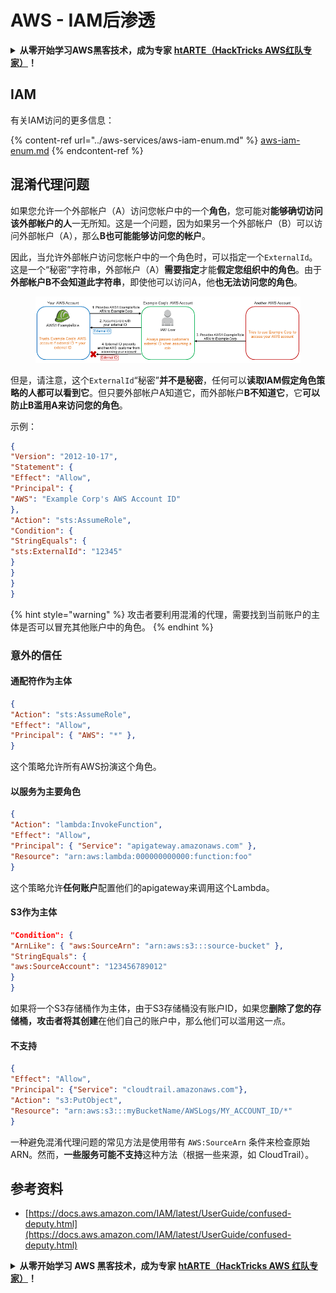 # AWS - IAM后渗透

<details>

<summary><strong>从零开始学习AWS黑客技术，成为专家</strong> <a href="https://training.hacktricks.xyz/courses/arte"><strong>htARTE（HackTricks AWS红队专家）</strong></a><strong>！</strong></summary>

支持HackTricks的其他方式：

- 如果您想看到您的**公司在HackTricks中被广告**或**下载PDF格式的HackTricks**，请查看[**订阅计划**](https://github.com/sponsors/carlospolop)!
- 获取[**官方PEASS & HackTricks周边产品**](https://peass.creator-spring.com)
- 探索[**PEASS家族**](https://opensea.io/collection/the-peass-family)，我们的独家[NFT收藏品](https://opensea.io/collection/the-peass-family)
- **加入** 💬 [**Discord群组**](https://discord.gg/hRep4RUj7f) 或 [**电报群组**](https://t.me/peass) 或 **关注**我们的**Twitter** 🐦 [**@hacktricks\_live**](https://twitter.com/hacktricks\_live)**。**
- 通过向[**HackTricks**](https://github.com/carlospolop/hacktricks)和[**HackTricks Cloud**](https://github.com/carlospolop/hacktricks-cloud) github仓库提交PR来分享您的黑客技巧。

</details>

## IAM

有关IAM访问的更多信息：

{% content-ref url="../aws-services/aws-iam-enum.md" %}
[aws-iam-enum.md](../aws-services/aws-iam-enum.md)
{% endcontent-ref %}

## 混淆代理问题

如果您允许一个外部帐户（A）访问您帐户中的一个**角色**，您可能对**能够确切访问该外部帐户的人**一无所知。这是一个问题，因为如果另一个外部帐户（B）可以访问外部帐户（A），那么**B也可能能够访问您的帐户**。

因此，当允许外部帐户访问您帐户中的一个角色时，可以指定一个`ExternalId`。这是一个“秘密”字符串，外部帐户（A）**需要指定**才能**假定您组织中的角色**。由于**外部帐户B不会知道此字符串**，即使他可以访问A，他**也无法访问您的角色**。

<figure><img src="../../../.gitbook/assets/image (95).png" alt=""><figcaption></figcaption></figure>

但是，请注意，这个`ExternalId`“秘密”**并不是秘密**，任何可以**读取IAM假定角色策略的人都可以看到它**。但只要外部帐户A知道它，而外部帐户**B不知道它**，它**可以防止B滥用A来访问您的角色**。

示例：
```json
{
"Version": "2012-10-17",
"Statement": {
"Effect": "Allow",
"Principal": {
"AWS": "Example Corp's AWS Account ID"
},
"Action": "sts:AssumeRole",
"Condition": {
"StringEquals": {
"sts:ExternalId": "12345"
}
}
}
}
```
{% hint style="warning" %}
攻击者要利用混淆的代理，需要找到当前账户的主体是否可以冒充其他账户中的角色。
{% endhint %}

### 意外的信任

#### 通配符作为主体
```json
{
"Action": "sts:AssumeRole",
"Effect": "Allow",
"Principal": { "AWS": "*" },
}
```
这个策略允许所有AWS扮演这个角色。

#### 以服务为主要角色
```json
{
"Action": "lambda:InvokeFunction",
"Effect": "Allow",
"Principal": { "Service": "apigateway.amazonaws.com" },
"Resource": "arn:aws:lambda:000000000000:function:foo"
}
```
这个策略允许**任何账户**配置他们的apigateway来调用这个Lambda。

#### S3作为主体
```json
"Condition": {
"ArnLike": { "aws:SourceArn": "arn:aws:s3:::source-bucket" },
"StringEquals": {
"aws:SourceAccount": "123456789012"
}
}
```
如果将一个S3存储桶作为主体，由于S3存储桶没有账户ID，如果您**删除了您的存储桶，攻击者将其创建**在他们自己的账户中，那么他们可以滥用这一点。

#### 不支持
```json
{
"Effect": "Allow",
"Principal": {"Service": "cloudtrail.amazonaws.com"},
"Action": "s3:PutObject",
"Resource": "arn:aws:s3:::myBucketName/AWSLogs/MY_ACCOUNT_ID/*"
}
```
一种避免混淆代理问题的常见方法是使用带有 `AWS:SourceArn` 条件来检查原始 ARN。然而，**一些服务可能不支持**这种方法（根据一些来源，如 CloudTrail）。

## 参考资料

* [https://docs.aws.amazon.com/IAM/latest/UserGuide/confused-deputy.html](https://docs.aws.amazon.com/IAM/latest/UserGuide/confused-deputy.html)

<details>

<summary><strong>从零开始学习 AWS 黑客技术，成为专家</strong> <a href="https://training.hacktricks.xyz/courses/arte"><strong>htARTE（HackTricks AWS 红队专家）</strong></a><strong>！</strong></summary>

支持 HackTricks 的其他方式：

* 如果您想看到您的**公司在 HackTricks 中做广告**或**下载 PDF 版的 HackTricks**，请查看[**订阅计划**](https://github.com/sponsors/carlospolop)!
* 获取[**官方 PEASS & HackTricks 商品**](https://peass.creator-spring.com)
* 探索[**PEASS 家族**](https://opensea.io/collection/the-peass-family)，我们独家[**NFT**](https://opensea.io/collection/the-peass-family)收藏品
* **加入** 💬 [**Discord 群组**](https://discord.gg/hRep4RUj7f) 或 [**电报群组**](https://t.me/peass) 或在 **Twitter** 上关注我们 🐦 [**@hacktricks\_live**](https://twitter.com/hacktricks\_live)**。**
* 通过向 [**HackTricks**](https://github.com/carlospolop/hacktricks) 和 [**HackTricks Cloud**](https://github.com/carlospolop/hacktricks-cloud) github 仓库提交 PR 来分享您的黑客技巧。

</details>
